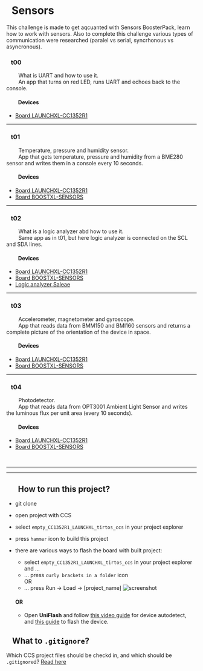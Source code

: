 # &ensp;Sensors
This challenge is made to get aqcuanted with Sensors BoosterPack, learn how to work with sensors. Also to complete this challenge various types of communication were researched (paralel vs serial, syncrhonous vs asyncronous).

### &ensp; <b> t00 </b>
&ensp;&ensp;&ensp;&ensp;  What is UART and how to use it.<br/>
&ensp;&ensp;&ensp;&ensp; An app that turns on red LED, runs UART and echoes back to the console.
#### &ensp;&ensp;&ensp;&ensp; <b> Devices</b>
 - [Board LAUNCHXL-CC1352R1](https://www.ti.com/tool/LAUNCHXL-CC1352R1#description)
---

### &ensp; t01
 &ensp;&ensp;&ensp;&ensp; Temperature, pressure and humidity sensor. <br/>
 &ensp;&ensp;&ensp;&ensp; App that gets temperature, pressure and humidity from a BME280 sensor and writes them in a console every 10 seconds.
 #### &ensp;&ensp;&ensp;&ensp; <b> Devices</b>
 - [Board LAUNCHXL-CC1352R1](https://www.ti.com/tool/LAUNCHXL-CC1352R1#description)
 - [Board BOOSTXL-SENSORS](https://www.ti.com/tool/BOOSTXL-SENSORS)
---

### &ensp; t02
 &ensp;&ensp;&ensp;&ensp; What is a logic analyzer abd how to use it. <br/>
 &ensp;&ensp;&ensp;&ensp; Same app as in t01, but here logic analyzer is connected on the SCL and SDA lines.
  #### &ensp;&ensp;&ensp;&ensp; <b> Devices</b>
 - [Board LAUNCHXL-CC1352R1](https://www.ti.com/tool/LAUNCHXL-CC1352R1#description)
 - [Board BOOSTXL-SENSORS](https://www.ti.com/tool/BOOSTXL-SENSORS)
 - [Logic analyzer Saleae](https://arduino.ua/prod651-logicheskii-analizator-saleae-8-kanalov)
---

### &ensp; t03
 &ensp;&ensp;&ensp;&ensp; Accelerometer, magnetometer and gyroscope. <br/>
 &ensp;&ensp;&ensp;&ensp; App that reads data from BMM150 and BMI160 sensors and returns a complete picture of the orientation of the device in space.
 #### &ensp;&ensp;&ensp;&ensp; <b> Devices</b>
 - [Board LAUNCHXL-CC1352R1](https://www.ti.com/tool/LAUNCHXL-CC1352R1#description)
 - [Board BOOSTXL-SENSORS](https://www.ti.com/tool/BOOSTXL-SENSORS)
---

### &ensp; t04
 &ensp;&ensp;&ensp;&ensp; Photodetector. <br/>
 &ensp;&ensp;&ensp;&ensp; App that reads data from OPT3001 Ambient Light Sensor and writes the luminous flux per unit area (every 10 seconds).
 #### &ensp;&ensp;&ensp;&ensp; <b> Devices</b>
 - [Board LAUNCHXL-CC1352R1](https://www.ti.com/tool/LAUNCHXL-CC1352R1#description)
 - [Board BOOSTXL-SENSORS](https://www.ti.com/tool/BOOSTXL-SENSORS)
<br/>

---
---

 ## &ensp; &ensp;  <b> How to run this project? </b>
 - git clone
 - open project with CCS
 - select `empty_CC1352R1_LAUNCHXL_tirtos_ccs` in your project explorer
 - press `hammer` icon to build this project
 - there are various ways to flash the board with built project:
    - select `empty_CC1352R1_LAUNCHXL_tirtos_ccs` in your project explorer and ...
   - ... press `curly brackets in a folder` icon
   </br>OR
   - ... press Run -> Load -> [project_name]
![screenshot](https://user-images.githubusercontent.com/54025456/109845882-43b68980-7c56-11eb-97dd-72f7ce694c9f.png)

   #### OR
   - Open <b>UniFlash</b> and follow [this video guide](https://www.youtube.com/watch?v=V3-xcRmu5S0&t=51s) for device autodetect, and [this guide](http://software-dl.ti.com/ccs/esd/uniflash/docs/v5_0/quick_start_guide/uniflash_quick_start_guide.html) to flash the device.

## &ensp;  What to `.gitignore`?
Which CCS project files should be checkd in, and which should be `.gitignore`d? [Read here](https://software-dl.ti.com/ccs/esd/documents/sdto_ccs_source-control.html)

